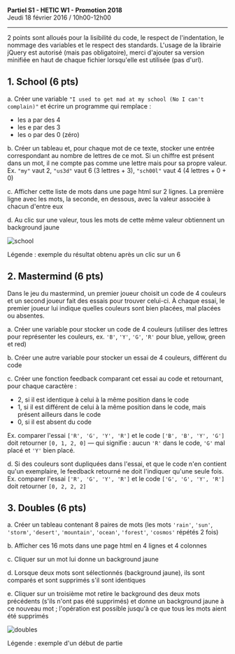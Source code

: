 **Partiel S1 - HETIC W1 - Promotion 2018**
<br>Jeudi 18 février 2016 / 10h00-12h00

---

2 points sont alloués pour la lisibilité du code, le respect de l'indentation, le nommage des variables et le respect des standards. L'usage de la librairie jQuery est autorisé (mais pas obligatoire), merci d'ajouter sa version minifiée en haut de chaque fichier lorsqu'elle est utilisée (pas d'url).

## 1. School (6 pts)

a. Créer une variable `"I used to get mad at my school (No I can't complain)"` et écrire un programme qui remplace :
* les a par des 4
* les e par des 3
* les o par des 0 (zéro)

b. Créer un tableau et, pour chaque mot de ce texte, stocker une entrée correspondant au nombre de lettres de ce mot. Si un chiffre est présent dans un mot, il ne compte pas comme une lettre mais pour sa propre valeur. Ex. `"my"` vaut 2, `"us3d"` vaut 6 (3 lettres + 3), `"sch00l"` vaut 4 (4 lettres + 0 + 0)

c. Afficher cette liste de mots dans une page html sur 2 lignes. La première ligne avec les mots, la seconde, en dessous, avec la valeur associée à chacun d'entre eux

d. Au clic sur une valeur, tous les mots de cette même valeur obtiennent un background jaune

![school](https://cloud.githubusercontent.com/assets/606754/12701684/5a8dd32e-c811-11e5-8b17-8bf48acf826c.png)

Légende : exemple du résultat obtenu après un clic sur un 6

## 2. Mastermind (6 pts)

Dans le jeu du mastermind, un premier joueur choisit un code de 4 couleurs et un second joueur fait des essais pour trouver celui-ci. À chaque essai, le premier joueur lui indique quelles couleurs sont bien placées, mal placées ou absentes.

a. Créer une variable pour stocker un code de 4 couleurs (utiliser des lettres pour représenter les couleurs, ex. `'B'`, `'Y'`, `'G'`, `'R'` pour blue, yellow, green et red)

b. Créer une autre variable pour stocker un essai de 4 couleurs, différent du code

c. Créer une fonction feedback comparant cet essai au code et retournant, pour chaque caractère :
* 2, si il est identique à celui à la même position dans le code
* 1, si il est différent de celui à la même position dans le code, mais présent ailleurs dans le code
* 0, si il est absent du code

Ex. comparer l'essai `['R', 'G', 'Y', 'R']` et le code `['B', 'B', 'Y', 'G']` doit retourner `[0, 1, 2, 0]` — qui signifie : aucun `'R'` dans le code, `'G'` mal placé et `'Y'` bien placé.

d. Si des couleurs sont dupliquées dans l'essai, et que le code n'en contient qu'un exemplaire, le feedback retourné ne doit l'indiquer qu'une seule fois. Ex. comparer l'essai `['R', 'G', 'Y', 'R']` et le code `['G', 'G', 'Y', 'R']` doit retourner `[0, 2, 2, 2]`

## 3. Doubles (6 pts)

a. Créer un tableau contenant 8 paires de mots (les mots `'rain'`, `'sun'`, `'storm'`, `'desert'`, `'mountain'`, `'ocean'`, `'forest'`, `'cosmos'` répétés 2 fois)

b. Afficher ces 16 mots dans une page html en 4 lignes et 4 colonnes

c. Cliquer sur un mot lui donne un background jaune

d. Lorsque deux mots sont sélectionnés (background jaune), ils sont comparés et sont supprimés s'il sont identiques

e. Cliquer sur un troisième mot retire le background des deux mots précédents (s'ils n'ont pas été supprimés) et donne un background jaune à ce nouveau mot ; l'opération est possible jusqu'à ce que tous les mots aient été supprimés

![doubles](https://cloud.githubusercontent.com/assets/606754/12701707/d0cb8a68-c811-11e5-9f6b-a4a36927efd8.png)

Légende : exemple d'un début de partie
